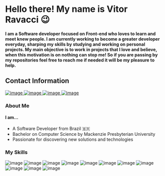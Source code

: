 # Hello there! My name is Vitor Ravacci 😉
#### I am a Software developer focused on Front-end who loves to learn and meet knew people. I am currently working to become a greater developer everyday, sharping my skills by studying and working on personal projects. My main objective is to work in projects that I love and believe, when this motivation is on nothing can stop me! So if you are passing by my repositories feel free to reach me if needed it will be my pleasure to help.


## Contact Information
<a href="mailto:vitorravacci@gmail.com"> ![image](https://img.shields.io/badge/Gmail-D14836?style=for-the-badge&logo=gmail&logoColor=white) </a>
<a href="https://www.linkedin.com/in/vitor-ravacci-78b56b169/"> ![image](https://img.shields.io/badge/LinkedIn-0077B5?style=for-the-badge&logo=linkedin&logoColor=white) </a>
<a href="https://github.com/vitor115"> ![image](https://img.shields.io/badge/GitHub-100000?style=for-the-badge&logo=github&logoColor=white) </a>
<a href="https://www.youtube.com/@explodcast66"> ![image](https://img.shields.io/badge/YouTube-FF0000?style=for-the-badge&logo=youtube&logoColor=white) </a>

### About Me
#### I am...
- A Software Developer from Brazil 🇧🇷
- Bachelor on Computer Science by Mackenzie Presbyterian University
- Passionate for discovering new solutions and technologies

### My Skills
![image](https://img.shields.io/badge/HTML5-E34F26?style=for-the-badge&logo=html5&logoColor=white)
![image](https://img.shields.io/badge/CSS3-1572B6?style=for-the-badge&logo=css3&logoColor=white)
![image](https://img.shields.io/badge/JavaScript-323330?style=for-the-badge&logo=javascript&logoColor=F7DF1E)
![image](https://img.shields.io/badge/React-20232A?style=for-the-badge&logo=react&logoColor=61DAFB)
![image](https://img.shields.io/badge/Python-14354C?style=for-the-badge&logo=python&logoColor=white)
![image](https://img.shields.io/badge/Django-092E20?style=for-the-badge&logo=django&logoColor=white)
![image](https://img.shields.io/badge/SQLite-07405E?style=for-the-badge&logo=sqlite&logoColor=white)
![image](https://img.shields.io/badge/GitHub-100000?style=for-the-badge&logo=github&logoColor=white)
![image](https://img.shields.io/badge/Git-E34F26?style=for-the-badge&logo=git&logoColor=white)
![image](https://img.shields.io/badge/Linux-E34F26?style=for-the-badge&logo=linux&logoColor=black)
![image](https://img.shields.io/badge/Windows-017AD7?style=for-the-badge&logo=windows&logoColor=white)
